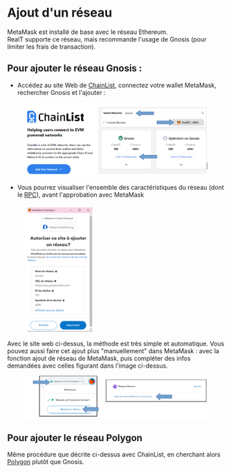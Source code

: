 # Ajout d'un réseau

MetaMask est installé de base avec le réseau Ethereum.\
RealT supporte ce réseau, mais recommande l'usage de Gnosis (pour limiter les frais de transaction).

## Pour ajouter le réseau Gnosis :

* Accédez au site Web de [ChainList](https://chainlist.org/), connectez votre wallet MetaMask, rechercher Gnosis et l'ajouter :

<figure><img src="../../../.gitbook/assets/image (55).png" alt=""><figcaption></figcaption></figure>

* Vous pourrez visualiser l'ensemble des caractéristiques du réseau (dont le [RPC](modification-du-rpc.md)), avant l'approbation avec MetaMask

<figure><img src="../../../.gitbook/assets/image (56).png" alt=""><figcaption></figcaption></figure>

Avec le site web ci-dessus, la méthode est très simple et automatique. Vous pouvez aussi faire cet ajout plus "manuellement" dans MetaMask : avec la fonction ajout de réseau de MetaMask, puis compléter des infos demandées avec celles figurant dans l'image ci-dessus.

<figure><img src="../../../.gitbook/assets/image (82).png" alt=""><figcaption></figcaption></figure>

## Pour ajouter le réseau Polygon

Même procédure que décrite ci-dessus avec ChainList, en cherchant alors [Polygon](https://chainlist.org/?search=poly) plutôt que Gnosis.
